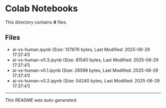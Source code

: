 # Colab Notebooks

This directory contains **4** files.

## Files

- ai-vs-human.ipynb (Size: 137876 bytes, Last Modified: 2025-06-29 17:37:41)
- ai-vs-human-v0.3.ipynb (Size: 81540 bytes, Last Modified: 2025-06-29 17:37:41)
- ai-vs-human-v0.1.ipynb (Size: 26598 bytes, Last Modified: 2025-06-29 17:37:41)
- ai-vs-human-v0.2.ipynb (Size: 54240 bytes, Last Modified: 2025-06-29 17:37:41)

---
*This README was auto-generated.*
